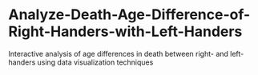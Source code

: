 # Analyze-Death-Age-Difference-of-Right-Handers-with-Left-Handers
Interactive analysis of age differences in death between right- and left-handers using data visualization techniques
